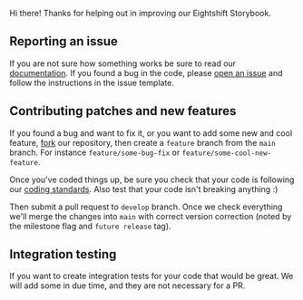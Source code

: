 Hi there! Thanks for helping out in improving our Eightshift Storybook.

## Reporting an issue

If you are not sure how something works be sure to read our [documentation](https://infinum.github.io/eightshift-docs/). If you found a bug in the code, please [open an issue](https://github.com/infinum/eightshift-storybook/issues) and follow the instructions in the issue template.

## Contributing patches and new features

If you found a bug and want to fix it, or you want to add some new and cool feature, [fork](https://github.com/infinum/eightshift-storybook) our repository, then create a `feature` branch from the `main` branch. For instance `feature/some-bug-fix` or `feature/some-cool-new-feature`.

Once you've coded things up, be sure you check that your code is following our [coding standards](https://github.com/infinum/eightshift-coding-standards). Also test that your code isn't breaking anything :)

Then submit a pull request to `develop` branch. Once we check everything we'll merge the changes into `main` with correct version correction (noted by the milestone flag and `future release` tag).

## Integration testing

If you want to create integration tests for your code that would be great. We will add some in due time, and they are not necessary for a PR.
